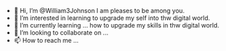- 👋 Hi, I’m @William3Johnson I am pleases to be among you.
- 👀 I’m interested in learning to upgrade my self into thw digital world.
- 🌱 I’m currently learning ... how to upgrade my skills in thw digital world.
- 💞️ I’m looking to collaborate on ...
- 📫 How to reach me ...

<!---
William3Johnson/William3Johnson is a ✨ special ✨ repository because its `README.md` (this file) appears on your GitHub profile.
You can click the Preview link to take a look at your changes.
--->
